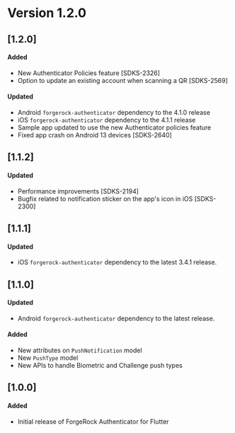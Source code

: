 # Version 1.2.0

## [1.2.0]
#### Added
- New Authenticator Policies feature [SDKS-2326]
- Option to update an existing account when scanning a QR  [SDKS-2569]

#### Updated

- Android `forgerock-authenticator` dependency to the 4.1.0 release
- iOS `forgerock-authenticator` dependency to the 4.1.1 release
- Sample app updated to use the new Authenticator policies feature
- Fixed app crash on Android 13 devices [SDKS-2640]

## [1.1.2]

#### Updated

- Performance improvements [SDKS-2194]
- Bugfix related to notification sticker on the app's icon in iOS [SDKS-2300]

## [1.1.1]

#### Updated

- iOS `forgerock-authenticator` dependency to the latest 3.4.1 release.

## [1.1.0]

#### Updated

- Android `forgerock-authenticator` dependency to the latest release.

#### Added
- New attributes on `PushNotification` model
- New `PushType` model
- New APIs to handle Biometric and Challenge push types

## [1.0.0]

#### Added
- Initial release of ForgeRock Authenticator for Flutter

